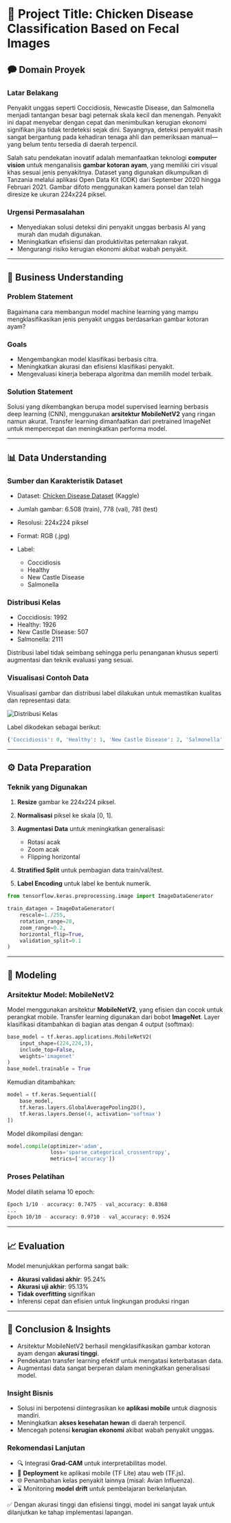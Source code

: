 # 📌 Project Title: Chicken Disease Classification Based on Fecal Images

## 🗭 Domain Proyek

### Latar Belakang

Penyakit unggas seperti Coccidiosis, Newcastle Disease, dan Salmonella menjadi tantangan besar bagi peternak skala kecil dan menengah. Penyakit ini dapat menyebar dengan cepat dan menimbulkan kerugian ekonomi signifikan jika tidak terdeteksi sejak dini. Sayangnya, deteksi penyakit masih sangat bergantung pada kehadiran tenaga ahli dan pemeriksaan manual—yang belum tentu tersedia di daerah terpencil.

Salah satu pendekatan inovatif adalah memanfaatkan teknologi **computer vision** untuk menganalisis **gambar kotoran ayam**, yang memiliki ciri visual khas sesuai jenis penyakitnya. Dataset yang digunakan dikumpulkan di Tanzania melalui aplikasi Open Data Kit (ODK) dari September 2020 hingga Februari 2021. Gambar difoto menggunakan kamera ponsel dan telah diresize ke ukuran 224x224 piksel.

### Urgensi Permasalahan

- Menyediakan solusi deteksi dini penyakit unggas berbasis AI yang murah dan mudah digunakan.
- Meningkatkan efisiensi dan produktivitas peternakan rakyat.
- Mengurangi risiko kerugian ekonomi akibat wabah penyakit.

---

## 🌟 Business Understanding

### Problem Statement

Bagaimana cara membangun model machine learning yang mampu mengklasifikasikan jenis penyakit unggas berdasarkan gambar kotoran ayam?

### Goals

- Mengembangkan model klasifikasi berbasis citra.
- Meningkatkan akurasi dan efisiensi klasifikasi penyakit.
- Mengevaluasi kinerja beberapa algoritma dan memilih model terbaik.

### Solution Statement

Solusi yang dikembangkan berupa model supervised learning berbasis deep learning (CNN), menggunakan **arsitektur MobileNetV2** yang ringan namun akurat. Transfer learning dimanfaatkan dari pretrained ImageNet untuk mempercepat dan meningkatkan performa model.

---

## 📊 Data Understanding

### Sumber dan Karakteristik Dataset

- Dataset: [Chicken Disease Dataset](https://www.kaggle.com/api/v1/datasets/download/efoeetienneblavo/chicken-disease-dataset) (Kaggle)
- Jumlah gambar: 6.508 (train), 778 (val), 781 (test)
- Resolusi: 224x224 piksel
- Format: RGB (.jpg)
- Label:

  - Coccidiosis
  - Healthy
  - New Castle Disease
  - Salmonella

### Distribusi Kelas

- Coccidiosis: 1992
- Healthy: 1926
- New Castle Disease: 507
- Salmonella: 2111

Distribusi label tidak seimbang sehingga perlu penanganan khusus seperti augmentasi dan teknik evaluasi yang sesuai.

### Visualisasi Contoh Data

Visualisasi gambar dan distribusi label dilakukan untuk memastikan kualitas dan representasi data:

![Distribusi Kelas](5a5d27d1-96d2-4703-9ac1-5b88816e0537.png)

Label dikodekan sebagai berikut:

```python
{'Coccidiosis': 0, 'Healthy': 1, 'New Castle Disease': 2, 'Salmonella': 3}
```

---

## ⚙️ Data Preparation

### Teknik yang Digunakan

1. **Resize** gambar ke 224x224 piksel.
2. **Normalisasi** piksel ke skala \[0, 1].
3. **Augmentasi Data** untuk meningkatkan generalisasi:

   - Rotasi acak
   - Zoom acak
   - Flipping horizontal

4. **Stratified Split** untuk pembagian data train/val/test.
5. **Label Encoding** untuk label ke bentuk numerik.

```python
from tensorflow.keras.preprocessing.image import ImageDataGenerator

train_datagen = ImageDataGenerator(
    rescale=1./255,
    rotation_range=20,
    zoom_range=0.2,
    horizontal_flip=True,
    validation_split=0.1
)
```

---

## 🤖 Modeling

### Arsitektur Model: MobileNetV2

Model menggunakan arsitektur **MobileNetV2**, yang efisien dan cocok untuk perangkat mobile. Transfer learning digunakan dari bobot **ImageNet**. Layer klasifikasi ditambahkan di bagian atas dengan 4 output (softmax):

```python
base_model = tf.keras.applications.MobileNetV2(
    input_shape=(224,224,3),
    include_top=False,
    weights='imagenet'
)
base_model.trainable = True
```

Kemudian ditambahkan:

```python
model = tf.keras.Sequential([
    base_model,
    tf.keras.layers.GlobalAveragePooling2D(),
    tf.keras.layers.Dense(4, activation='softmax')
])
```

Model dikompilasi dengan:

```python
model.compile(optimizer='adam',
              loss='sparse_categorical_crossentropy',
              metrics=['accuracy'])
```

### Proses Pelatihan

Model dilatih selama 10 epoch:

```bash
Epoch 1/10 - accuracy: 0.7475 - val_accuracy: 0.8368
...
Epoch 10/10 - accuracy: 0.9710 - val_accuracy: 0.9524
```

---

## 📈 Evaluation

Model menunjukkan performa sangat baik:

- **Akurasi validasi akhir**: 95.24%
- **Akurasi uji akhir**: 95.13%
- **Tidak overfitting** signifikan
- Inferensi cepat dan efisien untuk lingkungan produksi ringan

---

## 📅 Conclusion & Insights

- Arsitektur MobileNetV2 berhasil mengklasifikasikan gambar kotoran ayam dengan **akurasi tinggi**.
- Pendekatan transfer learning efektif untuk mengatasi keterbatasan data.
- Augmentasi data sangat berperan dalam meningkatkan generalisasi model.

### Insight Bisnis

- Solusi ini berpotensi diintegrasikan ke **aplikasi mobile** untuk diagnosis mandiri.
- Meningkatkan **akses kesehatan hewan** di daerah terpencil.
- Mencegah potensi **kerugian ekonomi** akibat wabah penyakit unggas.

### Rekomendasi Lanjutan

- 🔍 Integrasi **Grad-CAM** untuk interpretabilitas model.
- 🚀 **Deployment** ke aplikasi mobile (TF Lite) atau web (TF.js).
- 🌐 Penambahan kelas penyakit lainnya (misal: Avian Influenza).
- ⌛ Monitoring **model drift** untuk pembelajaran berkelanjutan.

✅ Dengan akurasi tinggi dan efisiensi tinggi, model ini sangat layak untuk dilanjutkan ke tahap implementasi lapangan.
